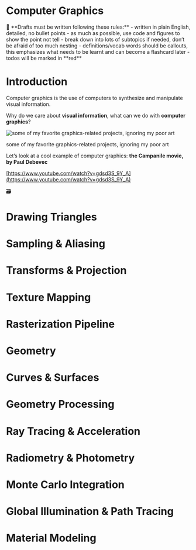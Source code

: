 # Computer Graphics

<aside>
📓 **Drafts must be written following these rules:**
- written in plain English, detailed, no bullet points 
- as much as possible, use code and figures to show the point not tell
- break down into lots of subtopics if needed, don’t be afraid of too much nesting 
- definitions/vocab words should be callouts, this emphasizes what needs to be learnt and can become a flashcard later 
- todos will be marked in **red**

</aside>

# Introduction

Computer graphics is the use of computers to synthesize and manipulate visual information.

Why do we care about **visual information**, what can we do with **computer graphics**?

![some of my favorite graphics-related projects, ignoring my poor art](graphicsimages/intro.png)

some of my favorite graphics-related projects, ignoring my poor art

Let’s look at a cool example of computer graphics: **the Campanile movie, by Paul Debevec**

[https://www.youtube.com/watch?v=gdsd3S_9Y_A](https://www.youtube.com/watch?v=gdsd3S_9Y_A)

<aside>
🗃️

</aside>

# Drawing Triangles

# Sampling & Aliasing

# Transforms & Projection

# Texture Mapping

# Rasterization Pipeline

# Geometry

# Curves & Surfaces

# Geometry Processing

# Ray Tracing & Acceleration

# Radiometry & Photometry

# Monte Carlo Integration

# Global Illumination & Path Tracing

# Material Modeling